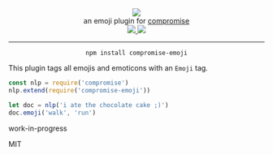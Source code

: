 <div align="center">
  <img src="https://cloud.githubusercontent.com/assets/399657/23590290/ede73772-01aa-11e7-8915-181ef21027bc.png" />

  <div>an emoji plugin for <a href="https://github.com/spencermountain/compromise/">compromise</a></div>
  
  <!-- npm version -->
  <a href="https://npmjs.org/package/compromise-emoji">
    <img src="https://img.shields.io/npm/v/compromise-emoji.svg?style=flat-square" />
  </a>
  
  <!-- file size -->
  <a href="https://unpkg.com/spacetime/builds/compromise-emoji.min.js">
    <img src="https://badge-size.herokuapp.com/spencermountain/compromise-emoji/master/builds/compromise-emoji.min.js" />
  </a>
   <hr/>
</div>

<div align="center">
  <code>npm install compromise-emoji</code>
</div>

This plugin tags all emojis and emoticons with an `Emoji` tag.

```js
const nlp = require('compromise')
nlp.extend(require('compromise-emoji'))

let doc = nlp('i ate the chocolate cake ;)')
doc.emoji('walk', 'run')

```

work-in-progress

MIT